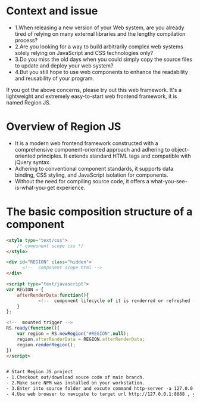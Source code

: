 # Context and issue
- 1.When releasing a new version of your Web system, are you already tired of relying on many external libraries and the lengthy compilation process?
- 2.Are you looking for a way to build arbitrarily complex web systems solely relying on JavaScript and CSS technologies only?
- 3.Do you miss the old days when you could simply copy the source files to update and deploy your web system?
- 4.But you still hope to use web components to enhance the readability and reusability of your program.

If you got the above concerns, please try out this web framework. It's a lightweight and extremely easy-to-start web frontend framework, it is named Region JS.

# Overview of Region JS
- It is a modern web frontend framework constructed with a comprehensive component-oriented approach and adhering to object-oriented principles. It extends standard HTML tags and compatible with jQuery syntax.
- Adhering to conventional component standards, it supports data binding, CSS styling, and JavaScript isolation for components.
- Without the need for compiling source code, it offers a what-you-see-is-what-you-get experience.

# The basic composition structure of a component
```html
<style type="text/css">
	/* component scope css */
</style>

<div id="REGION" class="hidden">
	  <!--  component scope html -->
</div>	

<script type="text/javascript">
var REGION = {
	afterRenderData:function(){
            <!--  component lifecycle of it is renderred or refreshed -->
	}
};

<!--  mounted trigger -->
RS.ready(function(){
	var region = RS.newRegion("#REGION",null);
	region.afterRenderData = REGION.afterRenderData;
	region.renderRegion();
})
</script>


# Start Region JS project
- 1.Checkout out/download souce code of main branch.
- 2.Make sure NPM was installed on your workstation.
- 3.Enter into source folder and excute command http-server -a 127.0.0.1 -p 8888
- 4.Use web browser to navigate to target url http://127.0.0.1:8888 , you will see 'Hello Region Js !' in that page.


